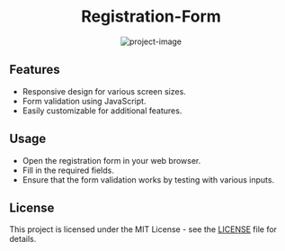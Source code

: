 <h1 align="center" id="title">Registration-Form</h1>

<p align="center"><img src="https://socialify.git.ci/gauravdaultani/Registration-Form/image?font=KoHo&amp;language=1&amp;name=1&amp;owner=1&amp;pattern=Charlie%20Brown&amp;theme=Dark" alt="project-image"></p>

<h2>Features</h2>

*   Responsive design for various screen sizes.
*   Form validation using JavaScript.
*   Easily customizable for additional features.

<h2>Usage</h2>

*   Open the registration form in your web browser.
*   Fill in the required fields.
*   Ensure that the form validation works by testing with various inputs.
<h2>License</h2>

<p>This project is licensed under the MIT License - see the <a href="#">LICENSE</a> file for details.</p>
